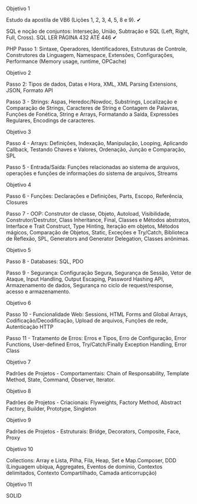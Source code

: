 Objetivo 1

Estudo da apostila de VB6 (Lições 1, 2, 3, 4, 5, 8 e 9). ✔

SQL e noção de conjuntos: Interseção, União, Subtração e SQL (Left, Right, Full, Cross). SQL LER PÁGINA 432 ATÉ 446 ✔

PHP Passo 1: Sintaxe, Operadores, Identificadores, Estruturas de Controle, Construtores da Linguagem, Namespace, Extensões, Configurações, Performance (Memory usage, runtime, OPCache)

Objetivo 2 

Passo 2: Tipos de dados, Datas e Hora, XML, XML Parsing Extensions, JSON, Formato API

Passo 3 - Strings: Aspas, Heredoc/Nowdoc, Substrings, Localização e Comparação de Strings, Caracteres de String e Contagem de Palavras, Funções de Fonética, String e Arrays, Formatando a Saída, Expressões Regulares, Encodings de caracteres.

Objetivo 3

Passo 4 - Arrays: Definições, Indexação, Manipulação, Looping, Aplicando Callback, Testando Chaves e Valores, Ordenação, Junção e Comparação, SPL

Passo 5 - Entrada/Saída: Funções relacionadas ao sistema de arquivos, operações e funções de informações do sistema de arquivos, Streams

Objetivo 4

Passo 6 - Funções: Declarações e Definições, Parts, Escopo, Referência, Closures

Passo 7 - OOP: Construtor de classe, Objeto, Autoload, Visibilidade, Construtor/Destrutor, Class Inheritance, Final, Classes e Métodos abstratos, Interface e Trait Construct, Type Hinting, Iteração em objetos, Métodos mágicos, Comparação de Objetos, Static, Exceções e Try/Catch, Biblioteca de Reflexão, SPL, Generators and Generator Delegation, Classes anônimas.

Objetivo 5

Passo 8 - Databases: SQL, PDO

Passo 9 - Segurança: Configuração Segura, Segurança de Sessão, Vetor de Ataque, Input Handling, Output Escaping, Password Hashing API, Armazenamento de dados, Segurança no ciclo de request/response, acesso e armazenamento.

Objetivo 6

Passo 10 - Funcionalidade Web: Sessions, HTML Forms and Global Arrays, Codificação/Decodificação, Upload de arquivos, Funções de rede, Autenticação HTTP

Passo 11 - Tratamento de Erros: Erros e Tipos, Erro de Configuração, Error Functions, User-defined Erros, Try/Catch/Finally Exception Handling, Error Class

Objetivo 7

Padrões de Projetos - Comportamentais: Chain of Responsability, Template Method, State, Command, Observer, Iterator.

Objetivo 8

Padrões de Projetos - Criacionais: Flyweights, Factory Method, Abstract Factory, Builder, Prototype, Singleton

Objetivo 9

Padrões de Projetos - Estruturais: Bridge, Decorators, Composite, Face, Proxy

Objetivo 10

Collections: Array e Lista, Pilha, Fila, Heap, Set e Map.Composer, DDD (Linguagem ubíqua, Aggregates, Eventos de domínio, Contextos delimitados, Contexto Compartilhado, Camada anticorrupção)

Objetivo 11

SOLID
